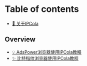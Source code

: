 # Table of contents

* [👋 关于IPCola](README.md)

## Overview

* [💡 AdsPower浏览器使用IPCola教程](overview/adspower-liu-lan-qi-shi-yong-ipcola-jiao-cheng.md)
* [✨ 比特指纹浏览器使用IPCola教程](overview/bi-te-zhi-wen-liu-lan-qi-shi-yong-ipcola-jiao-cheng.md)
